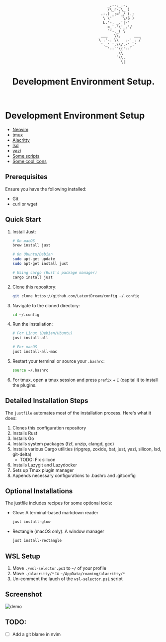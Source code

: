 ```
                                              _,--._.-,
                                              /\_r-,\_ )
                                           .-.) _;='_/ (.;
                                            \ \'     \/S )
                                            L.'-. _.'|-'
                                              <_`-'\'_.'/
                                              `'-._( \
                                           ___   \\,      ___
                                          \ .'-. \\   .-'_. /
                                           '._' '.\\/.-'_.'
                                              '--``\('--'
                                                   \\
                                                  `\\,
                                                    \|

```
<p align="center">
   <h1 align="center"><b>Development Environment Setup.</b></h1>
   <p align="center">
      <br />
      <!--<a href="https://latent.blog"><strong>By Gui »</strong></a>-->
  </p>
</p> 

# Development Environment Setup
- [Neovim](./nvim/)
- [tmux](./.tmux.conf)
- [Alacritty](./alacritty/)
- [lsd](./lsd/)
- [yazi](./yazi/)
- [Some scripts](./scripts/)
- [Some cool icons](./assets/)

## Prerequisites

Ensure you have the following installed:
- Git
- curl or wget

## Quick Start

1. Install Just:
   ```bash
   # On macOS
   brew install just

   # On Ubuntu/Debian
   sudo apt-get update
   sudo apt-get install just

   # Using cargo (Rust's package manager)
   cargo install just
   ```

2. Clone this repository:
   ```bash
   git clone https://github.com/LatentDream/config ~/.config
   ```

3. Navigate to the cloned directory:
   ```bash
   cd ~/.config
   ```

4. Run the installation:
   ```bash
   # For Linux (Debian/Ubuntu)
   just install-all

   # For macOS
   just install-all-mac
   ```

5. Restart your terminal or source your `.bashrc`:
   ```bash
   source ~/.bashrc
   ```

6. For tmux, open a tmux session and press `prefix` + `I` (capital i) to install the plugins.

## Detailed Installation Steps

The `justfile` automates most of the installation process. Here's what it does:

1. Clones this configuration repository
2. Installs Rust
3. Installs Go
5. Installs system packages (fzf, unzip, clangd, gcc)
4. Installs various Cargo utilities (ripgrep, zoxide, bat, just, yazi, silicon, lsd, git-delta)
   - TODO: Fix silicon
6. Installs Lazygit and Lazydocker
7. Sets up Tmux plugin manager
8. Appends necessary configurations to .bashrc and .gitconfig

## Optional Installations

The justfile includes recipes for some optional tools:

- Glow: A terminal-based markdown reader
  ```bash
  just install-glow
  ```

- Rectangle (macOS only): A window manager
  ```bash
  just install-rectangle
  ```

## WSL Setup

1. Move `./wsl-selector.ps1` to `~/` of your profile
2. Move `./alacritty/*` to `~/AppData/roaming/alacritty/*`
3. Un-comment the lauch of the `wsl-selector.ps1` script

## Screenshot

![demo](./demo.png)


## TODO:
- [ ] Add a git blame in nvim
